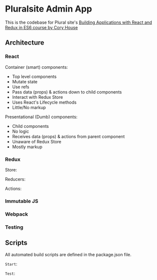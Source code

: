 # Pluralsite Admin App

This is the codebase for Plural site's [Building Applications with React and Redux in ES6 course by Cory House](https://app.pluralsight.com/library/courses/react-redux-react-router-es6/table-of-contents)


## Architecture


### React

Container (smart) components:
- Top level components
- Mutate state
- Use refs
- Pass data (props) & actions down to child components
- Interact with Redux Store
- Uses React's Lifecycle methods
- Little/No markup

Presentational (Dumb) components:
- Child components
- No logic
- Receives data (props) & actions from parent component
- Unaware of Redux Store
- Mostly markup

### Redux

Store:

Reducers:

Actions:

### Immutable JS

### Webpack

### Testing


## Scripts

All automated build scripts are defined in the package.json file.

`Start`:

`Test`:
